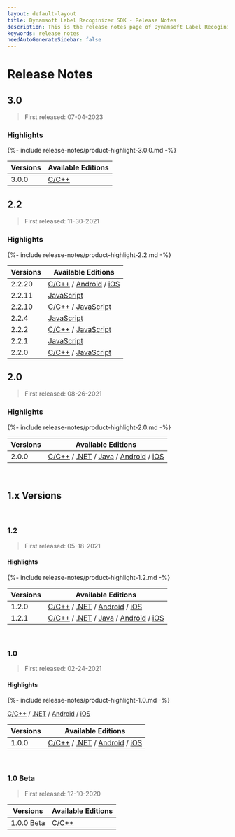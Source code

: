 ```yaml
---
layout: default-layout
title: Dynamsoft Label Recoginizer SDK - Release Notes
description: This is the release notes page of Dynamsoft Label Recoginizer SDK.
keywords: release notes
needAutoGenerateSidebar: false
---
```


# Release Notes

## 3.0

> First released: 07-04-2023

### Highlights

{%- include release-notes/product-highlight-3.0.0.md -%}

| Versions | Available Editions |
| -------- | ------------------ |
| 3.0.0 | [C/C++]({{site.cpp}}release-notes/cpp-3.html#300-07042023) |

## 2.2

> First released: 11-30-2021

### Highlights

{%- include release-notes/product-highlight-2.2.md -%}

| Versions | Available Editions |
| -------- | ------------------ |
| 2.2.20 | [C/C++]({{site.c-cplusplus}}release-notes/c-cpp-2.html#2220-09292022) / [Android]({{site.android}}release-notes/android-2.html#2220-09292022) / [iOS]({{site.objectivec-swift}}release-notes/ios-2.html#2220-09292022) |
| 2.2.11 | [JavaScript]({{site.js}}release-notes/javascript-2.html#2211-08082022) |
| 2.2.10 | [C/C++]({{site.c-cplusplus}}release-notes/c-cpp-2.html#2210-06212022) / [JavaScript]({{site.js}}release-notes/javascript-2.html#2210-06212022) |
| 2.2.4 | [JavaScript]({{site.js}}release-notes/javascript-2.html#224-04142022) |
| 2.2.2 | [C/C++]({{site.c-cplusplus}}release-notes/c-cpp-2.html#222-03032022) / [JavaScript]({{site.js}}release-notes/javascript-2.html#222-03032022) |
| 2.2.1 | [JavaScript]({{site.js}}release-notes/javascript-2.html#221-02232022) |
| 2.2.0 | [C/C++]({{site.c-cplusplus}}release-notes/c-cpp-2.html#20-11302021) / [JavaScript]({{site.js}}release-notes/javascript-2.html#220-12072021) |

## 2.0
> First released: 08-26-2021

### Highlights

{%- include release-notes/product-highlight-2.0.md -%}

| Versions | Available Editions |
| -------- | ------------------ |
| 2.0.0 | [C/C++]({{site.c-cplusplus}}release-notes/c-cpp-2.html#20-08262021) / [.NET]({{site.dotnet}}release-notes/dotnet-2.html#20-08262021) / [Java]({{site.java}}release-notes/java-2.html#20-08262021) / [Android]({{site.android}}release-notes/android-2.html#20-08262021) / [iOS]({{site.objectivec-swift}}release-notes/ios-2.html#20-08262021) |

&nbsp;

<div class="fold-panel-prefix"></div>

## 1.x Versions <i class="fa fa-caret-down"></i>

<div class="fold-panel-start"></div>

&nbsp;

### 1.2
> First released: 05-18-2021

#### Highlights

{%- include release-notes/product-highlight-1.2.md -%}

| Versions | Available Editions |
| -------- | ------------------ |
| 1.2.0 | [C/C++]({{site.c-cplusplus}}release-notes/c-cpp-1.html#12-05182021) / [.NET]({{site.dotnet}}release-notes/dotnet-1.html#12-05182021) / [Android]({{site.android}}release-notes/android-1.html#12-05182021) / [iOS]({{site.objectivec-swift}}release-notes/ios-1.html#12-05182021) |
| 1.2.1 | [C/C++]({{site.c-cplusplus}}release-notes/c-cpp-1.html#121-06082021) / [.NET]({{site.dotnet}}release-notes/dotnet-1.html#121-06082021) / [Java]({{site.java}}release-notes/java-1.html#121-06082021) / [Android]({{site.android}}release-notes/android-1.html#121-06082021) / [iOS]({{site.objectivec-swift}}release-notes/ios-1.html#121-06082021) |

&nbsp;

### 1.0

> First released: 02-24-2021

#### Highlights

{%- include release-notes/product-highlight-1.0.md -%}

[C/C++]({{site.c-cplusplus}}release-notes/c-cpp-1.html#10-02242021) / [.NET]({{site.dotnet}}release-notes/dotnet-1.html#10-02242021) / [Android]({{site.android}}release-notes/android-1.html#10-02242021) / [iOS]({{site.objectivec-swift}}release-notes/ios-1.html#10-02242021)

| Versions | Available Editions |
| -------- | ------------------ |
| 1.0.0 | [C/C++]({{site.c-cplusplus}}release-notes/c-cpp-1.html#10-02242021) / [.NET]({{site.dotnet}}release-notes/dotnet-1.html#10-02242021) / [Android]({{site.android}}release-notes/android-1.html#10-02242021) / [iOS]({{site.objectivec-swift}}release-notes/ios-1.html#10-02242021) |

&nbsp;

### 1.0 Beta

> First released: 12-10-2020

| Versions | Available Editions |
| -------- | ------------------ |
| 1.0.0 Beta | [C/C++]({{site.c-cplusplus}}release-notes/c-cpp-1.html#10-beta-12102020) |

<div class="fold-panel-end"></div>
